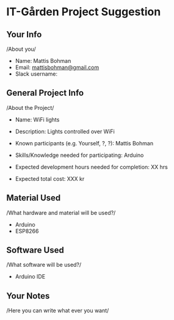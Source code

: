 # IT-Gården Project Suggestion
## Your Info
/About you/
   - Name: Mattis Bohman
   - Email: mattisbohman@gmail.com
   - Slack username:

## General Project Info
/About the Project/
   - Name: WiFi lights

   - Description: Lights controlled over WiFi

   - Known participants (e.g. Yourself, ?, ?): Mattis Bohman

   - Skills/Knowledge needed for participating: Arduino

   - Expected development hours needed for completion: XX hrs

   - Expected total cost: XXX kr


## Material Used
/What hardware and material will be used?/
- Arduino
- ESP8266

## Software Used
/What software will be used?/
- Arduino IDE

## Your Notes
/Here you can write what ever you want/
